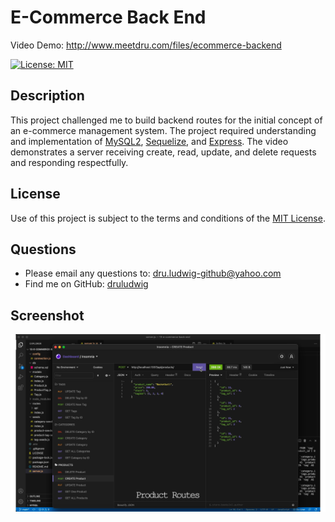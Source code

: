 # E-Commerce Back End
  Video Demo: <a href="http://www.meetdru.com/files/ecommerce-backend">http://www.meetdru.com/files/ecommerce-backend</a> 

  [![License: MIT](https://img.shields.io/badge/License-MIT-yellow.svg)](https://opensource.org/licenses/MIT)
  ## Description
  This project challenged me to build backend routes for the initial concept of an e-commerce management system. The project required understanding and implementation of [MySQL2](https://www.npmjs.com/package/mysql2), [Sequelize](https://www.npmjs.com/package/sequelize), and [Express](https://www.npmjs.com/package/express). The video demonstrates a server receiving create, read, update, and delete requests and responding respectfully.

  ## License
  Use of this project is subject to the terms and conditions of the <a href="https://www.mit.edu/~amini/LICENSE.md">MIT License</a>.
  ## Questions
  - Please email any questions to: <a href="mailto:dru.ludwig-github@yahoo.com">dru.ludwig-github@yahoo.com</a>
  - Find me on GitHub: <a href="https://github.com/druludwig">druludwig</a>
  ## Screenshot
<img src="./assets/screenshot-product.jpg">
  
 

